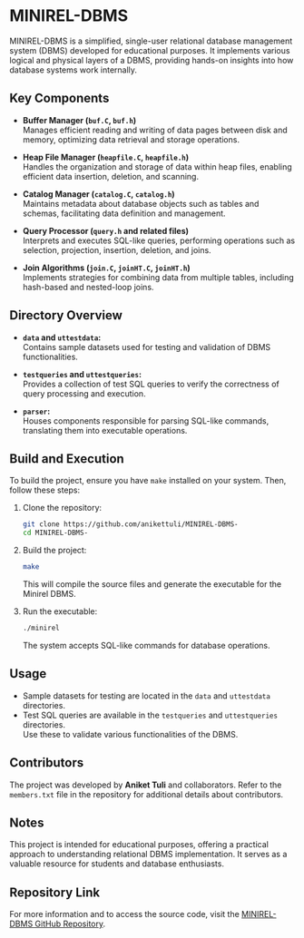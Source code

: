 # MINIREL-DBMS

MINIREL-DBMS is a simplified, single-user relational database management system (DBMS) developed for educational purposes. It implements various logical and physical layers of a DBMS, providing hands-on insights into how database systems work internally.

## Key Components

- **Buffer Manager (`buf.C`, `buf.h`)**  
  Manages efficient reading and writing of data pages between disk and memory, optimizing data retrieval and storage operations.

- **Heap File Manager (`heapfile.C`, `heapfile.h`)**  
  Handles the organization and storage of data within heap files, enabling efficient data insertion, deletion, and scanning.

- **Catalog Manager (`catalog.C`, `catalog.h`)**  
  Maintains metadata about database objects such as tables and schemas, facilitating data definition and management.

- **Query Processor (`query.h` and related files)**  
  Interprets and executes SQL-like queries, performing operations such as selection, projection, insertion, deletion, and joins.

- **Join Algorithms (`join.C`, `joinHT.C`, `joinHT.h`)**  
  Implements strategies for combining data from multiple tables, including hash-based and nested-loop joins.

## Directory Overview

- **`data` and `uttestdata`:**  
  Contains sample datasets used for testing and validation of DBMS functionalities.

- **`testqueries` and `uttestqueries`:**  
  Provides a collection of test SQL queries to verify the correctness of query processing and execution.

- **`parser`:**  
  Houses components responsible for parsing SQL-like commands, translating them into executable operations.

## Build and Execution

To build the project, ensure you have `make` installed on your system. Then, follow these steps:

1. Clone the repository:
   ```bash
   git clone https://github.com/anikettuli/MINIREL-DBMS-
   cd MINIREL-DBMS-
   ```

2. Build the project:
   ```bash
   make
   ```

   This will compile the source files and generate the executable for the Minirel DBMS.

3. Run the executable:
   ```bash
   ./minirel
   ```

   The system accepts SQL-like commands for database operations.

## Usage

- Sample datasets for testing are located in the `data` and `uttestdata` directories.
- Test SQL queries are available in the `testqueries` and `uttestqueries` directories.  
  Use these to validate various functionalities of the DBMS.

## Contributors

The project was developed by **Aniket Tuli** and collaborators. Refer to the `members.txt` file in the repository for additional details about contributors.

## Notes

This project is intended for educational purposes, offering a practical approach to understanding relational DBMS implementation. It serves as a valuable resource for students and database enthusiasts.

## Repository Link

For more information and to access the source code, visit the [MINIREL-DBMS GitHub Repository](https://github.com/anikettuli/MINIREL-DBMS-).
